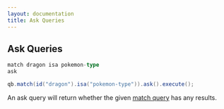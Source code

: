 ```yaml
---
layout: documentation
title: Ask Queries
---
```

## Ask Queries

```sql
match dragon isa pokemon-type
ask
```
```java
qb.match(id("dragon").isa("pokemon-type")).ask().execute();
```

An ask query will return whether the given [match query](match-query.md) has
any results.
